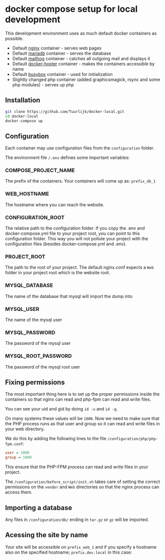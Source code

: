 # docker compose setup for local development
This development environment uses as much default docker containers as possible.

* Default [nginx](https://hub.docker.com/_/nginx) container - serves web pages
* Default [mariadb](https://hub.docker.com/_/mariadb) container - serves the database
* Default [mailhog](https://hub.docker.com/r/mailhog/mailhog) container - catches all outgoing mail and displays it
* Default [docker-hoster](https://hub.docker.com/r/dvdarias/docker-hoster) container - makes the containers accessible by name
* Default [busybox](https://hub.docker.com/_/busybox) container - used for initialization
* Slightly changed php container (added graphicsmagick, rsync and some php modules) - serves up php

## Installation

```bash
git clone https://github.com/Tuurlijk/docker-local.git
cd docker-local
docker-compose up
```

## Configuration
Each container may use configuration files from the `configuration` folder.

The environment file `/.env` defines some important variables:

### COMPOSE_PROJECT_NAME
The prefix of the containers. Your containers will come up as: `prefix_db_1`

### WEB_HOSTNAME
The hostname where you can reach the website.

### CONFIGURATION_ROOT
The relative path to the configuration folder. If you copy the .env and docker-compose.yml file to your project root, you can point to this configuration folder. This way you will not pollute your project with the configuration files (besides docker-compose.yml and .env).

### PROJECT_ROOT
The path to the root of your project. The default nginx.conf expects a `Web` folder in your project root which is the website root.

### MYSQL_DATABASE
The name of the database that mysql will import the dump into

### MYSQL_USER
The name of the mysql user

### MYSQL_PASSWORD
The password of the mysql user

### MYSQL_ROOT_PASSWORD
The password of the mysql root user

## Fixing permissions
The most important thing here is to set up the proper permissions inside the containers so that nginx can read and php-fpm can read and write files.

You can see your uid and gid by doing `id -u` and `id -g`.

On many systems these values will be `1000`. Now we need to make sure that the PHP process runs as that user and group so it can read and write files in your web directory.

We do this by adding the following lines to the file `/configuration/php/php-fpm.conf`:
```ini
user = 1000
group = 1000
```

This ensure that the PHP-FPM process can read and write files in your project.

The `/configuration/before_script/init.sh` takes care of setting the correct permissions on the `vendor` and `Web` directories so that the nginx process can access them.

## Importing a database
Any files in `/configuration/db/` ending in `tar.gz` or `gz` will be imported.

## Acessing the site by name
Your site will be accessible on `prefix_web_1` and if you specify a hostname also on the specified hostname; `prefix.dev.local` in this case:
